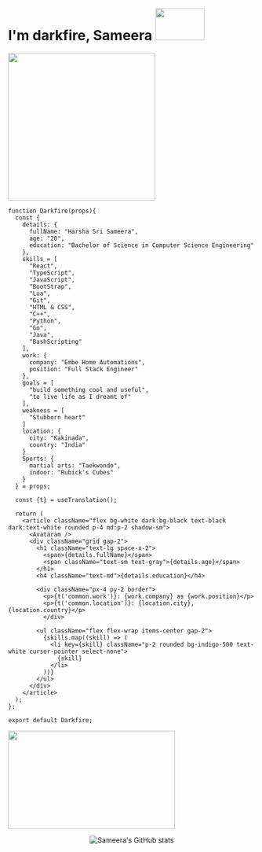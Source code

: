 # I'm darkfire, Sameera <img src="https://media.tenor.com/m1WLq0zS4i0AAAAC/blueorredpill-doesthematrixhaveyou.gif" width="100" height="65"/>

<img src="https://media.tenor.com/SS2WAJxsr2gAAAAM/im-in-matrix.gif" width="300" height="300"/>

```JSX
function Darkfire(props){
  const {
    details: {
      fullName: "Harsha Sri Sameera",
      age: "20",
      education: "Bachelor of Science in Computer Science Engineering"
    },
    skills = [
      "React",
      "TypeScript",  
      "JavaScript",
      "BootStrap",
      "Lua",
      "Git",
      "HTML & CSS",
      "C++",
      "Python",
      "Go",
      "Java",
      "BashScripting"
    ],
    work: {
      company: "Embe Home Automations",  
      position: "Full Stack Engineer"
    },
    goals = [
      "build something cool and useful",
      "to live life as I dreamt of"
    ], 
    weakness = [
      "Stubborn heart"
    ]
    location: {
      city: "Kakinada",
      country: "India"
    }
    Sports: {
      martial arts: "Taekwondo",
      indoor: "Rubick's Cubes"
    }
  } = props;
  
  const {t} = useTranslation();

  return (
    <article className="flex bg-white dark:bg-black text-black dark:text-white rounded p-4 md:p-2 shadow-sm">
      <Avataram />
      <div className="grid gap-2">
        <h1 className="text-lg space-x-2">
          <span>{details.fullName}</span> 
          <span className="text-sm text-gray">{details.age}</span>
        </h1>
        <h4 className="text-md">{details.education}</h4>
	
        <div className="px-4 py-2 border">
          <p>{t('common.work')}: {work.company} as {work.position}</p> 
          <p>{t('common.location')}: {location.city}, {location.country}</p>
	      </div>
	
        <ul className="flex flex-wrap items-center gap-2">
          {skills.map((skill) => (
            <li key={skill} className="p-2 rounded bg-indigo-500 text-white cursor-pointer select-none">
              {skill}
            </li>
          ))}
        </ul>
      </div>
    </article>
  );
};

export default Darkfire;
```

<img src="https://media.tenor.com/SS2WAJxsr2gAAAAM/im-in-matrix.gif" width="340" height="200"/>















<!-- <h5 align="center">Namaste! 🙏<h5>
  
-----------------------------
  
###### About Me
<div align="center">
🎓 Studying Computer Science Engineering at AEC.<br>
🌱 Exploring and absorbing new tech and developing softwares.<br>
😎 Rubicks Cuber ~ Teakwondo Player🥋 ~ Problem Slover ~ Thinker <br>
🔬 Exicted to work in Research and Development fields🤍 <br>
🤩 Interested in Developement and Innovation, full stack web dev. <br>
⚡ Fun fact: well, I'm a super curious person you have ever met.<br> 
</div>

-----------------------------

 ###### Tech Stack
 <div align="center">
 💻 Python | C++ | Java <br>
 🌐 HTML | CSS | JavaScript | TypeScript | Bootstrap | ReactJS ♡ <br>
 🔮 Git | Markdown | BashScripting <br>
 👩‍💻 Windows | macOS | BlackArch Linux (Garuda distro)
 </div>
  
-----------------------------
 -->
<div align="center">

![Sameera's GitHub stats](https://github-readme-stats.vercel.app/api?username=HarshaSri-Sameera&show_icons=true&theme=tokyonight) 

</div>


